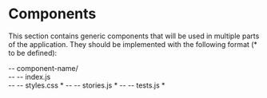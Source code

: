 # Components

This section contains generic components that will be used in multiple parts of
the application. They should be implemented with the following format (* to be
defined):  

-- component-name/  
-- -- index.js  
-- -- styles.css *
-- -- stories.js *
-- -- tests.js *  
